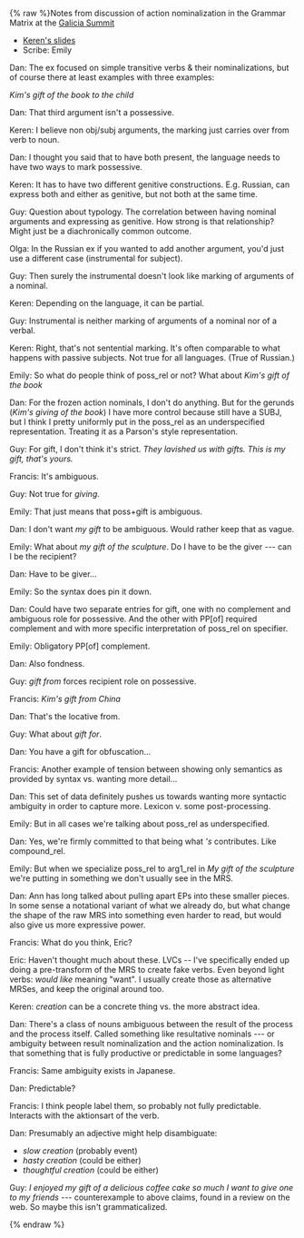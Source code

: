 {% raw %}Notes from discussion of action nominalization in the Grammar Matrix at the [Galicia Summit](https://delph-in.github.io/docs/summits/GaliciaSchedule)

* [Keren's slides](https://github.com/delph-in/docs/blob/main/summits/2023/ActionNominalsInTheGrammarMatrix.pdf)
* Scribe: Emily

Dan: The ex focused on simple transitive verbs & their nominalizations, but of course there at least examples with three examples:

*Kim's gift of the book to the child*

Dan: That third argument isn't a possessive.

Keren: I believe non obj/subj arguments, the marking just carries over from verb to noun.

Dan: I thought you said that to have both present, the language needs to have two ways to mark possessive.

Keren: It has to have two different genitive constructions. E.g. Russian, can express both and either as genitive, but not both at the same time.

Guy: Question about typology. The correlation between having nominal arguments and expressing as genitive. How strong is that relationship? Might just be a diachronically common outcome.

Olga: In the Russian ex if you wanted to add another argument, you'd just use a different case (instrumental for subject).

Guy: Then surely the instrumental doesn't look like marking of arguments of a nominal.

Keren: Depending on the language, it can be partial.

Guy: Instrumental is neither marking of arguments of a nominal nor of a verbal.

Keren: Right, that's not sentential marking. It's often comparable to what happens with passive subjects. Not true for all languages. (True of Russian.)

Emily: So what do people think of poss_rel or not? What about *Kim's gift of the book*

Dan: For the frozen action nominals, I don't do anything. But for the gerunds (*Kim's giving of the book*) I have more control because still have a SUBJ, but I think I pretty uniformly put in the poss_rel as an underspecified representation. Treating it as a Parson's style representation.

Guy: For gift, I don't think it's strict. *They lavished us with gifts. This is my gift, that's yours.*

Francis: It's ambiguous.

Guy: Not true for *giving*.

Emily: That just means that poss+gift is ambiguous.

Dan: I don't want *my gift* to be ambiguous. Would rather keep that as vague.

Emily: What about *my gift of the sculpture*. Do I have to be the giver --- can I be the recipient?

Dan: Have to be giver...

Emily: So the syntax does pin it down.

Dan: Could have two separate entries for gift, one with no complement and ambiguous role for possessive. And the other with PP[of] required complement and with more specific interpretation of poss_rel on specifier.

Emily: Obligatory PP[of] complement.

Dan: Also fondness.

Guy: *gift from* forces recipient role on possessive.

Francis: *Kim's gift from China*

Dan: That's the locative from. 

Guy: What about *gift for*.

Dan: You have a gift for obfuscation...

Francis: Another example of tension between showing only semantics as provided by syntax vs. wanting more detail...

Dan: This set of data definitely pushes us towards wanting more syntactic ambiguity in order to capture more. Lexicon v. some post-processing.

Emily: But in all cases we're talking about poss_rel as underspecified.

Dan: Yes, we're firmly committed to that being what *'s* contributes. Like compound_rel.

Emily: But when we specialize poss_rel to arg1_rel in *My gift of the sculpture* we're putting in something we don't usually see in the MRS.

Dan: Ann has long talked about pulling apart EPs into these smaller pieces. In some sense a notational variant of what we already do, but what change the shape of the raw MRS into something even harder to read, but would also give us more expressive power.

Francis: What do you think, Eric?

Eric: Haven't thought much about these. LVCs -- I've specifically ended up doing a pre-transform of the MRS to create fake verbs. Even beyond light verbs: *would like* meaning "want". I usually create those as alternative MRSes, and keep the original around too.

Keren: *creation* can be a concrete thing vs. the more abstract idea.

Dan: There's a class of nouns ambiguous between the result of the process and the process itself. Called something like resultative nominals --- or ambiguity between result nominalization and the action nominalization. Is that something that is fully productive or predictable in some languages?

Francis: Same ambiguity exists in Japanese.

Dan: Predictable?

Francis: I think people label them, so probably not fully predictable. Interacts with the aktionsart of the verb.

Dan: Presumably an adjective might help disambiguate:

* *slow creation* (probably event)
* *hasty creation* (could be either)
* *thoughtful creation* (could be either)

Guy: *I enjoyed my gift of a delicious coffee cake so much I want to give one to my friends* --- counterexample to above claims, found in a review on the web. So maybe this isn't grammaticalized.

<update date omitted for speed>{% endraw %}